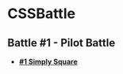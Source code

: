# CSSBattle

## Battle #1 - Pilot Battle

- **[#1 Simply Square](./battle-001-pilot-battle/001-simply-square.md)**
